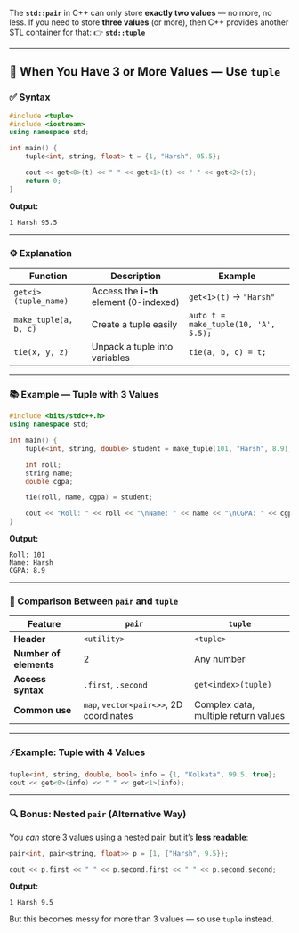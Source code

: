 The **`std::pair`** in C++ can only store **exactly two values** — no more, no less.
If you need to store **three values** (or more), then C++ provides another STL container for that:
👉 **`std::tuple`**

---

## 🧩 When You Have 3 or More Values — Use `tuple`

### ✅ Syntax

```cpp
#include <tuple>
#include <iostream>
using namespace std;

int main() {
    tuple<int, string, float> t = {1, "Harsh", 95.5};

    cout << get<0>(t) << " " << get<1>(t) << " " << get<2>(t);
    return 0;
}
```

**Output:**

```
1 Harsh 95.5
```

---

### ⚙️ Explanation

| Function              | Description                             | Example                              |
| --------------------- | --------------------------------------- | ------------------------------------ |
| `get<i>(tuple_name)`  | Access the **i-th** element (0-indexed) | `get<1>(t)` → `"Harsh"`              |
| `make_tuple(a, b, c)` | Create a tuple easily                   | `auto t = make_tuple(10, 'A', 5.5);` |
| `tie(x, y, z)`        | Unpack a tuple into variables           | `tie(a, b, c) = t;`                  |

---

### 📚 Example — Tuple with 3 Values

```cpp
#include <bits/stdc++.h>
using namespace std;

int main() {
    tuple<int, string, double> student = make_tuple(101, "Harsh", 8.9);

    int roll;
    string name;
    double cgpa;

    tie(roll, name, cgpa) = student;

    cout << "Roll: " << roll << "\nName: " << name << "\nCGPA: " << cgpa;
}
```

**Output:**

```
Roll: 101
Name: Harsh
CGPA: 8.9
```

---

### 🔁 Comparison Between `pair` and `tuple`

| Feature                | `pair`                                  | `tuple`                              |
| ---------------------- | --------------------------------------- | ------------------------------------ |
| **Header**             | `<utility>`                             | `<tuple>`                            |
| **Number of elements** | 2                                       | Any number                           |
| **Access syntax**      | `.first`, `.second`                     | `get<index>(tuple)`                  |
| **Common use**         | `map`, `vector<pair<>>`, 2D coordinates | Complex data, multiple return values |

---

### ⚡Example: Tuple with 4 Values

```cpp
tuple<int, string, double, bool> info = {1, "Kolkata", 99.5, true};
cout << get<0>(info) << " " << get<1>(info);
```

---

### 🔍 Bonus: Nested `pair` (Alternative Way)

You *can* store 3 values using a nested pair, but it’s **less readable**:

```cpp
pair<int, pair<string, float>> p = {1, {"Harsh", 9.5}};

cout << p.first << " " << p.second.first << " " << p.second.second;
```

**Output:**

```
1 Harsh 9.5
```

But this becomes messy for more than 3 values — so use `tuple` instead.
